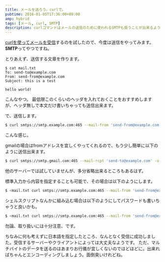 ```yaml
---
title: メールを送ろう。curlで。
pubtime: 2016-01-05T17:36:00+09:00
amp: hybrid
tags: [メール, curl, SMTP]
description: curlコマンドはメールの送信のために使われるSMTPも扱うことが出来るようです。実際にメールを作成して、curlで送信してみました。
---
```


[curlを使ってメールを受信](/blog/2016/01/curl-imap-mail)するのを試したので、今度は送信をやってみます。**SMTP**ってやつですね。

とりあえず、送信する文章を作ります。
```
$ cat mail.txt
To: send-to@example.com
From: send-from@example.com
Subject: this is a test

hello world!
```
こんなやつ。
最低限このくらいのヘッダを入れておくことをおすすめしますが、ヘッダ無しで本文だけ書いちゃっても送信出来ます。

で、送信します。
``` bash
$ curl smtps://smtp.example.com:465 --mail-from 'send-from@example.com' --mail-rcpt 'send-to@example.com' -u username -T mail.txt
```
こんな感じ。

gmailの場合はfromアドレスを宜しくやってくれるので、もう少し簡単に以下のように送信出来ます。
``` bash
$ curl smtps://smtp.gmail.com:465 --mail-rcpt 'send-to@example.com' -u username -T mail.txt
```
他のサーバーでは試していませんが、多分省略出来るところもあるはず。

標準入力から内容を指定することも可能で、その場合は以下のようにします。
``` bash
$ <mail.txt curl smtps://smtp.example.com:465 --mail-from 'send-from@example.com' --mail-rcpt 'send-to@example.com' -u username -T -
```

シェルスクリプトなんかに組み込む場合は以下のようにしてパスワードも書いちゃうと良いかも。
``` bash
$ <mail.txt curl smtps://smtp.example.com:465 --mail-from 'send-from@example.com' --mail-rcpt 'send-to@example.com' -u username:password -T -
```
勿論、取り扱いには十分注意、です。

ちなみに何も考えずに日本語を指定したところ、なんとなく受信に成功しました。受信するサーバーやクライアントによっては大丈夫なようです。
ただ、マルチバイトのデータを送るのはあまりお行儀が宜しくないのでほどほどに。出来ればちゃんとエンコーディングしましょう。面倒臭いけれどね。
